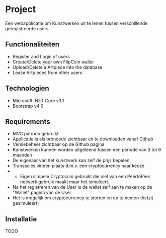 # Project
Een webapplicatie om Kunstwerken uit te lenen tussen verschillende geregistreerde users.

## Functionaliteiten
* Register and Login of users
* Create/Delete your own FlipCoin wallet
* Upload/Delete a Artpiece into the database
* Lease Artpieces from other users

## Technologien
* Microsoft .NET Core v3.1
* Bootstrap v4.0

## Requirements
* MVC patroon gebruikt
* Applicatie is als broncode zichtbaar en te downloaden vanaf Github
* Versiebeheer zichtbaar op de Github pagina
* Kunstwerken kunnen worden uitgeleend tussen een periode van 3 tot 6 maanden
* De eigenaar van het kunstwerk kan zelf de prijs bepalen
* Transacies vinden plaats d.m.v. een cryptocurrency naar keuze
* * Eigen simpele Cryptocoin gebruikt die niet van een PeertoPeer netwerk gebruik maakt maar het simuleert.
* Na het registreren van de User is de wallet zelf aan te maken op de "Wallet" pagina van de User
* Het is mogelijk om cryptocurrency te storten en op te nemen (hetzij gesimuleert)

## Installatie
TODO
